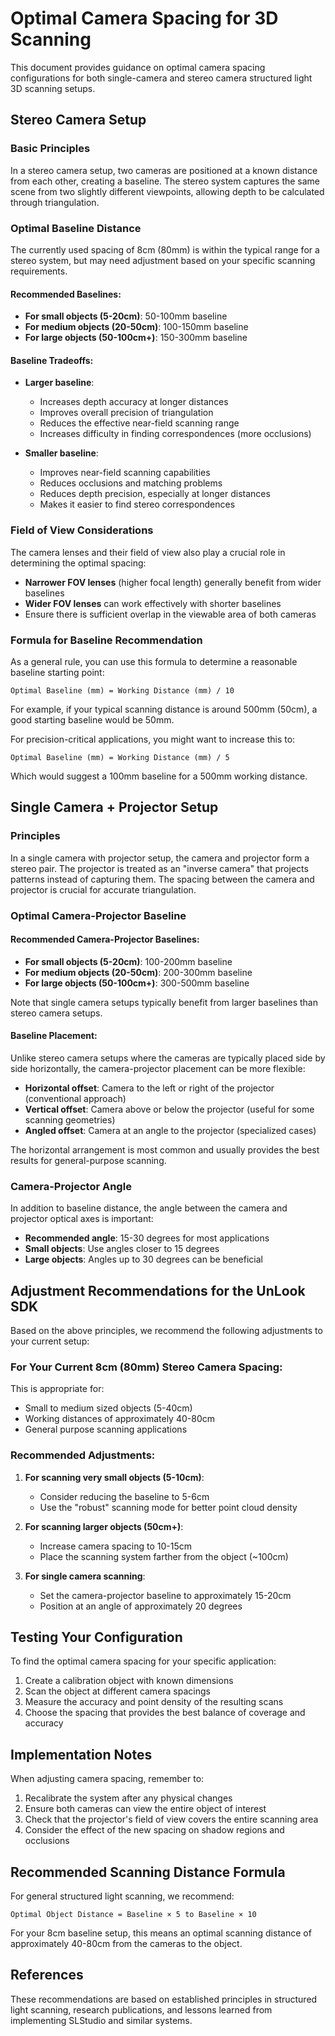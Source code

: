 # Optimal Camera Spacing for 3D Scanning

This document provides guidance on optimal camera spacing configurations for both single-camera and stereo camera structured light 3D scanning setups.

## Stereo Camera Setup

### Basic Principles

In a stereo camera setup, two cameras are positioned at a known distance from each other, creating a baseline. The stereo system captures the same scene from two slightly different viewpoints, allowing depth to be calculated through triangulation.

### Optimal Baseline Distance

The currently used spacing of 8cm (80mm) is within the typical range for a stereo system, but may need adjustment based on your specific scanning requirements. 

#### Recommended Baselines:

- **For small objects (5-20cm)**: 50-100mm baseline
- **For medium objects (20-50cm)**: 100-150mm baseline
- **For large objects (50-100cm+)**: 150-300mm baseline

#### Baseline Tradeoffs:

- **Larger baseline**:
  - Increases depth accuracy at longer distances
  - Improves overall precision of triangulation
  - Reduces the effective near-field scanning range
  - Increases difficulty in finding correspondences (more occlusions)

- **Smaller baseline**:
  - Improves near-field scanning capabilities
  - Reduces occlusions and matching problems
  - Reduces depth precision, especially at longer distances
  - Makes it easier to find stereo correspondences

### Field of View Considerations

The camera lenses and their field of view also play a crucial role in determining the optimal spacing:

- **Narrower FOV lenses** (higher focal length) generally benefit from wider baselines
- **Wider FOV lenses** can work effectively with shorter baselines
- Ensure there is sufficient overlap in the viewable area of both cameras

### Formula for Baseline Recommendation

As a general rule, you can use this formula to determine a reasonable baseline starting point:

```
Optimal Baseline (mm) = Working Distance (mm) / 10
```

For example, if your typical scanning distance is around 500mm (50cm), a good starting baseline would be 50mm.

For precision-critical applications, you might want to increase this to:

```
Optimal Baseline (mm) = Working Distance (mm) / 5
```

Which would suggest a 100mm baseline for a 500mm working distance.

## Single Camera + Projector Setup

### Principles

In a single camera with projector setup, the camera and projector form a stereo pair. The projector is treated as an "inverse camera" that projects patterns instead of capturing them. The spacing between the camera and projector is crucial for accurate triangulation.

### Optimal Camera-Projector Baseline

#### Recommended Camera-Projector Baselines:

- **For small objects (5-20cm)**: 100-200mm baseline
- **For medium objects (20-50cm)**: 200-300mm baseline
- **For large objects (50-100cm+)**: 300-500mm baseline

Note that single camera setups typically benefit from larger baselines than stereo camera setups.

#### Baseline Placement:

Unlike stereo camera setups where the cameras are typically placed side by side horizontally, the camera-projector placement can be more flexible:

- **Horizontal offset**: Camera to the left or right of the projector (conventional approach)
- **Vertical offset**: Camera above or below the projector (useful for some scanning geometries)
- **Angled offset**: Camera at an angle to the projector (specialized cases)

The horizontal arrangement is most common and usually provides the best results for general-purpose scanning.

### Camera-Projector Angle

In addition to baseline distance, the angle between the camera and projector optical axes is important:

- **Recommended angle**: 15-30 degrees for most applications
- **Small objects**: Use angles closer to 15 degrees
- **Large objects**: Angles up to 30 degrees can be beneficial

## Adjustment Recommendations for the UnLook SDK

Based on the above principles, we recommend the following adjustments to your current setup:

### For Your Current 8cm (80mm) Stereo Camera Spacing:

This is appropriate for:
- Small to medium sized objects (5-40cm)
- Working distances of approximately 40-80cm
- General purpose scanning applications

### Recommended Adjustments:

1. **For scanning very small objects (5-10cm)**:
   - Consider reducing the baseline to 5-6cm
   - Use the "robust" scanning mode for better point cloud density

2. **For scanning larger objects (50cm+)**:
   - Increase camera spacing to 10-15cm
   - Place the scanning system farther from the object (~100cm)

3. **For single camera scanning**:
   - Set the camera-projector baseline to approximately 15-20cm
   - Position at an angle of approximately 20 degrees

## Testing Your Configuration

To find the optimal camera spacing for your specific application:

1. Create a calibration object with known dimensions
2. Scan the object at different camera spacings
3. Measure the accuracy and point density of the resulting scans
4. Choose the spacing that provides the best balance of coverage and accuracy

## Implementation Notes

When adjusting camera spacing, remember to:

1. Recalibrate the system after any physical changes
2. Ensure both cameras can view the entire object of interest
3. Check that the projector's field of view covers the entire scanning area
4. Consider the effect of the new spacing on shadow regions and occlusions

## Recommended Scanning Distance Formula

For general structured light scanning, we recommend:

```
Optimal Object Distance = Baseline × 5 to Baseline × 10
```

For your 8cm baseline setup, this means an optimal scanning distance of approximately 40-80cm from the cameras to the object.

## References

These recommendations are based on established principles in structured light scanning, research publications, and lessons learned from implementing SLStudio and similar systems.